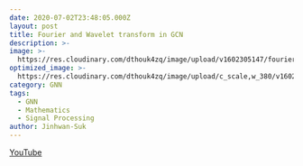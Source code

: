 ```yaml
---
date: 2020-07-02T23:48:05.000Z
layout: post
title: Fourier and Wavelet transform in GCN
description: >-
image: >-
  https://res.cloudinary.com/dthouk4zq/image/upload/v1602305147/fourier_zr4jwe.png
optimized_image: >-
  https://res.cloudinary.com/dthouk4zq/image/upload/c_scale,w_380/v1602305147/fourier_zr4jwe.png
category: GNN
tags:
  - GNN
  - Mathematics
  - Signal Processing
author: Jinhwan-Suk
---
```

[YouTube](https://youtu.be/iQVFIL7g2jE)